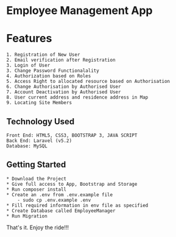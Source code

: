 # Employee Management App

# Features

 	1. Registration of New User
 	2. Email verification after Registration
 	3. Login of User
 	3. Change Password Functionalality
 	4. Authorization based on Roles
 	5. Access Right to allocated resource based on Authorisation
 	6. Change Authorisation by Authorised User
 	7. Account Deactivation by Authorised User
 	8. User current address and residence address in Map
 	9. Locating Site Members 

## Technology Used

	Front End: HTML5, CSS3, BOOTSTRAP 3, JAVA SCRIPT
	Back End: Laravel (v5.2)
	Database: MySQL


## Getting Started
    
    * Download the Project
    * Give full access to App, Bootstrap and Storage
    * Run composer install
    * Create an .env from .env.example file
        - sudo cp .env.example .env
    * Fill required information in env file as specified
    * Create Database called EmployeeManager
    * Run Migration
	
That's it. Enjoy the ride!!!